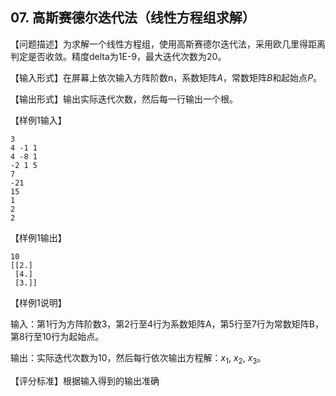 ## 07. 高斯赛德尔迭代法（线性方程组求解）
【问题描述】为求解一个线性方程组，使用高斯赛德尔迭代法，采用欧几里得距离判定是否收敛。精度delta为1E-9，最大迭代次数为20。

【输入形式】在屏幕上依次输入方阵阶数n，系数矩阵$A$，常数矩阵$B$和起始点$P$。

【输出形式】输出实际迭代次数，然后每一行输出一个根。

【样例1输入】
```
3
4 -1 1
4 -8 1
-2 1 5
7
-21
15
1
2
2
```

【样例1输出】
```
10
[[2.]
 [4.]
 [3.]]
```

【样例1说明】

输入：第1行为方阵阶数3，第2行至4行为系数矩阵A，第5行至7行为常数矩阵B，第8行至10行为起始点。

输出：实际迭代次数为10，然后每行依次输出方程解：$x_1$, $x_2$, $x_3$。

【评分标准】根据输入得到的输出准确

